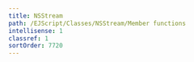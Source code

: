 ```yaml
---
title: NSStream
path: /EJScript/Classes/NSStream/Member functions
intellisense: 1
classref: 1
sortOrder: 7720
---
```





